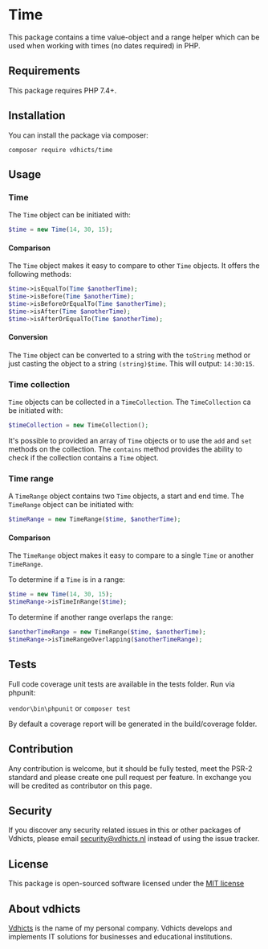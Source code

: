 # Time

This package contains a time value-object and a range helper which can be used when working with times (no dates 
required) in PHP.

## Requirements

This package requires PHP 7.4+.

## Installation

You can install the package via composer:

`composer require vdhicts/time`

## Usage

### Time

The `Time` object can be initiated with:

```php
$time = new Time(14, 30, 15);
```

#### Comparison

The `Time` object makes it easy to compare to other `Time` objects. It offers the following methods:

```php
$time->isEqualTo(Time $anotherTime);
$time->isBefore(Time $anotherTime);
$time->isBeforeOrEqualTo(Time $anotherTime);
$time->isAfter(Time $anotherTime);
$time->isAfterOrEqualTo(Time $anotherTime);
```

#### Conversion

The `Time` object can be converted to a string with the `toString` method or just casting the object to a 
string `(string)$time`. This will output: `14:30:15`.

### Time collection

`Time` objects can be collected in a `TimeCollection`. The `TimeCollection` ca be initiated with:

```php
$timeCollection = new TimeCollection();
```

It's possible to provided an array of `Time` objects or to use the `add` and `set` methods on the collection. The 
`contains` method provides the ability to check if the collection contains a `Time` object. 

### Time range

A `TimeRange` object contains two `Time` objects, a start and end time. The `TimeRange` object can be initiated with:

```php
$timeRange = new TimeRange($time, $anotherTime);
```

#### Comparison

The `TimeRange` object makes it easy to compare to a single `Time` or another `TimeRange`. 

To determine if a `Time` is in a range:

```php
$time = new Time(14, 30, 15);
$timeRange->isTimeInRange($time);
```

To determine if another range overlaps the range:

```php
$anotherTimeRange = new TimeRange($time, $anotherTime);
$timeRange->isTimeRangeOverlapping($anotherTimeRange);
```

## Tests

Full code coverage unit tests are available in the tests folder. Run via phpunit:

`vendor\bin\phpunit` or `composer test`

By default a coverage report will be generated in the build/coverage folder.

## Contribution

Any contribution is welcome, but it should be fully tested, meet the PSR-2 standard and please create one pull request 
per feature. In exchange you will be credited as contributor on this page.

## Security

If you discover any security related issues in this or other packages of Vdhicts, please email security@vdhicts.nl 
instead of using the issue tracker.

## License

This package is open-sourced software licensed under the [MIT license](http://opensource.org/licenses/MIT)

## About vdhicts

[Vdhicts](https://www.vdhicts.nl) is the name of my personal company. Vdhicts develops and implements IT solutions for
businesses and educational institutions.
